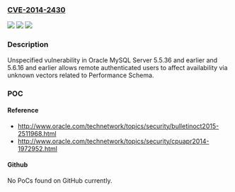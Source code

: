### [CVE-2014-2430](https://cve.mitre.org/cgi-bin/cvename.cgi?name=CVE-2014-2430)
![](https://img.shields.io/static/v1?label=Product&message=n%2Fa&color=blue)
![](https://img.shields.io/static/v1?label=Version&message=n%2Fa&color=blue)
![](https://img.shields.io/static/v1?label=Vulnerability&message=n%2Fa&color=brighgreen)

### Description

Unspecified vulnerability in Oracle MySQL Server 5.5.36 and earlier and 5.6.16 and earlier allows remote authenticated users to affect availability via unknown vectors related to Performance Schema.

### POC

#### Reference
- http://www.oracle.com/technetwork/topics/security/bulletinoct2015-2511968.html
- http://www.oracle.com/technetwork/topics/security/cpuapr2014-1972952.html

#### Github
No PoCs found on GitHub currently.

